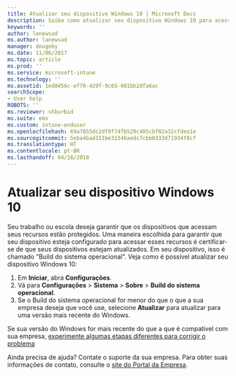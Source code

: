 ```yaml
---
title: Atualizar seu dispositivo Windows 10 | Microsoft Docs
description: Saiba como atualizar seu dispositivo Windows 10 para acessar recursos da empresa.
keywords: ''
author: lenewsad
ms.author: lanewsad
manager: dougeby
ms.date: 11/06/2017
ms.topic: article
ms.prod: ''
ms.service: microsoft-intune
ms.technology: ''
ms.assetid: 1ed8456c-ef70-429f-9c65-081bb2dfa6ac
searchScope:
- User help
ROBOTS: ''
ms.reviewer: shburbid
ms.suite: ems
ms.custom: intune-enduser
ms.openlocfilehash: 69a7855dc2df9f74fb529c405cbf02a32cfdea1e
ms.sourcegitcommit: 5eba4bad151be32346aedc7cbb0333d71934f8cf
ms.translationtype: HT
ms.contentlocale: pt-BR
ms.lasthandoff: 04/16/2018
---
```

# <a name="update-your-windows-10-device"></a>Atualizar seu dispositivo Windows 10

Seu trabalho ou escola deseja garantir que os dispositivos que acessam seus recursos estão protegidos. Uma maneira escolhida para garantir que seu dispositivo esteja configurado para acessar esses recursos é certificar-se de que seus dispositivos estejam atualizados. Em seu dispositivo, isso é chamado "Build do sistema operacional". Veja como é possível atualizar seu dispositivo Windows 10:

1. Em **Iniciar**, abra **Configurações**.
2. Vá para **Configurações** > **Sistema** > **Sobre** > **Build do sistema operacional**.
3. Se o Build do sistema operacional for menor do que o que a sua empresa deseja que você use, selecione **Atualizar** para atualizar para uma versão mais recente do Windows.

Se sua versão do Windows for mais recente do que a que é compatível com sua empresa, [experimente algumas etapas diferentes para corrigir o problema](your-windows-version-isnt-yet-supported.md)

Ainda precisa de ajuda? Contate o suporte da sua empresa. Para obter suas informações de contato, consulte o [site do Portal da Empresa](https://portal.manage.microsoft.com#HelpDeskDialog).

